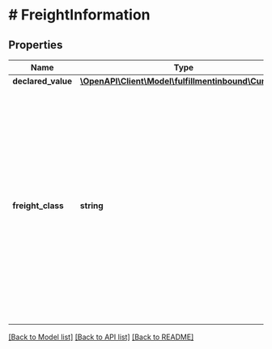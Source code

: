 # # FreightInformation

## Properties

Name | Type | Description | Notes
------------ | ------------- | ------------- | -------------
**declared_value** | [**\OpenAPI\Client\Model\fulfillmentinbound\Currency**](Currency.md) |  | [optional]
**freight_class** | **string** | Freight class.  Possible values: &#x60;NONE&#x60;, &#x60;FC_50&#x60;, &#x60;FC_55&#x60;, &#x60;FC_60&#x60;, &#x60;FC_65&#x60;, &#x60;FC_70&#x60;, &#x60;FC_77_5&#x60;, &#x60;FC_85&#x60;, &#x60;FC_92_5&#x60;, &#x60;FC_100&#x60;, &#x60;FC_110&#x60;, &#x60;FC_125&#x60;, &#x60;FC_150&#x60;, &#x60;FC_175&#x60;, &#x60;FC_200&#x60;, &#x60;FC_250&#x60;, &#x60;FC_300&#x60;, &#x60;FC_400&#x60;, &#x60;FC_500&#x60;. | [optional]

[[Back to Model list]](../../README.md#models) [[Back to API list]](../../README.md#endpoints) [[Back to README]](../../README.md)
